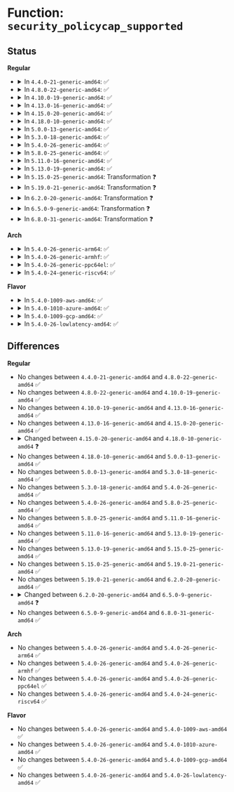 # Function: <code>security_policycap_supported</code>

## Status
<b>Regular</b>
<ul>
<li>
<details>
<summary>In <code>4.4.0-21-generic-amd64</code>: ✅</summary>

```c
int security_policycap_supported(unsigned int req_cap)
```

```json
{
  "name": "security_policycap_supported",
  "collision_type": "Unique Global",
  "inline_type": "No",
  "funcs": [
    {
      "addr": 18446744071582359680,
      "name": "security_policycap_supported",
      "external": true,
      "loc": "security/selinux/ss/services.c:2996",
      "file": "security/selinux/ss/services.c",
      "inline": "seen, unknown",
      "caller_inline": [],
      "caller_func": [
        "security/selinux/selinuxfs.c:sel_read_policycap"
      ]
    }
  ],
  "symbols": [
    {
      "addr": 18446744071582359680,
      "name": "security_policycap_supported",
      "section": ".text",
      "bind": "STB_GLOBAL",
      "size": 54
    }
  ]
}
```
</details>
</li>
<li>
<details>
<summary>In <code>4.8.0-22-generic-amd64</code>: ✅</summary>

```c
int security_policycap_supported(unsigned int req_cap)
```

```json
{
  "name": "security_policycap_supported",
  "collision_type": "Unique Global",
  "inline_type": "No",
  "funcs": [
    {
      "addr": 18446744071582580800,
      "name": "security_policycap_supported",
      "external": true,
      "loc": "security/selinux/ss/services.c:2990",
      "file": "security/selinux/ss/services.c",
      "inline": "seen, unknown",
      "caller_inline": [],
      "caller_func": [
        "security/selinux/selinuxfs.c:sel_read_policycap"
      ]
    }
  ],
  "symbols": [
    {
      "addr": 18446744071582580800,
      "name": "security_policycap_supported",
      "section": ".text",
      "bind": "STB_GLOBAL",
      "size": 54
    }
  ]
}
```
</details>
</li>
<li>
<details>
<summary>In <code>4.10.0-19-generic-amd64</code>: ✅</summary>

```c
int security_policycap_supported(unsigned int req_cap)
```

```json
{
  "name": "security_policycap_supported",
  "collision_type": "Unique Global",
  "inline_type": "No",
  "funcs": [
    {
      "addr": 18446744071582674016,
      "name": "security_policycap_supported",
      "external": true,
      "loc": "security/selinux/ss/services.c:2990",
      "file": "security/selinux/ss/services.c",
      "inline": "seen, unknown",
      "caller_inline": [],
      "caller_func": [
        "security/selinux/selinuxfs.c:sel_read_policycap"
      ]
    }
  ],
  "symbols": [
    {
      "addr": 18446744071582674016,
      "name": "security_policycap_supported",
      "section": ".text",
      "bind": "STB_GLOBAL",
      "size": 54
    }
  ]
}
```
</details>
</li>
<li>
<details>
<summary>In <code>4.13.0-16-generic-amd64</code>: ✅</summary>

```c
int security_policycap_supported(unsigned int req_cap)
```

```json
{
  "name": "security_policycap_supported",
  "collision_type": "Unique Global",
  "inline_type": "No",
  "funcs": [
    {
      "addr": 18446744071582766720,
      "name": "security_policycap_supported",
      "external": true,
      "loc": "security/selinux/ss/services.c:3106",
      "file": "security/selinux/ss/services.c",
      "inline": "seen, unknown",
      "caller_inline": [],
      "caller_func": [
        "security/selinux/selinuxfs.c:sel_read_policycap"
      ]
    }
  ],
  "symbols": [
    {
      "addr": 18446744071582766720,
      "name": "security_policycap_supported",
      "section": ".text",
      "bind": "STB_GLOBAL",
      "size": 54
    }
  ]
}
```
</details>
</li>
<li>
<details>
<summary>In <code>4.15.0-20-generic-amd64</code>: ✅</summary>

```c
int security_policycap_supported(unsigned int req_cap)
```

```json
{
  "name": "security_policycap_supported",
  "collision_type": "Unique Global",
  "inline_type": "No",
  "funcs": [
    {
      "addr": 18446744071582922736,
      "name": "security_policycap_supported",
      "external": true,
      "loc": "security/selinux/ss/services.c:3116",
      "file": "security/selinux/ss/services.c",
      "inline": "seen, unknown",
      "caller_inline": [],
      "caller_func": [
        "security/selinux/selinuxfs.c:sel_read_policycap"
      ]
    }
  ],
  "symbols": [
    {
      "addr": 18446744071582922736,
      "name": "security_policycap_supported",
      "section": ".text",
      "bind": "STB_GLOBAL",
      "size": 54
    }
  ]
}
```
</details>
</li>
<li>
<details>
<summary>In <code>4.18.0-10-generic-amd64</code>: ✅</summary>

```c
int security_policycap_supported(struct selinux_state * state, unsigned int req_cap)
```

```json
{
  "name": "security_policycap_supported",
  "collision_type": "Unique Global",
  "inline_type": "No",
  "funcs": [
    {
      "addr": 18446744071583121296,
      "name": "security_policycap_supported",
      "external": true,
      "loc": "security/selinux/ss/services.c:3260",
      "file": "security/selinux/ss/services.c",
      "inline": "seen, unknown",
      "caller_inline": [],
      "caller_func": [
        "security/selinux/selinuxfs.c:sel_read_policycap"
      ]
    }
  ],
  "symbols": [
    {
      "addr": 18446744071583121296,
      "name": "security_policycap_supported",
      "section": ".text",
      "bind": "STB_GLOBAL",
      "size": 75
    }
  ]
}
```
</details>
</li>
<li>
<details>
<summary>In <code>5.0.0-13-generic-amd64</code>: ✅</summary>

```c
int security_policycap_supported(struct selinux_state * state, unsigned int req_cap)
```

```json
{
  "name": "security_policycap_supported",
  "collision_type": "Unique Global",
  "inline_type": "No",
  "funcs": [
    {
      "addr": 18446744071583237344,
      "name": "security_policycap_supported",
      "external": true,
      "loc": "security/selinux/ss/services.c:3226",
      "file": "security/selinux/ss/services.c",
      "inline": "seen, unknown",
      "caller_inline": [],
      "caller_func": [
        "security/selinux/selinuxfs.c:sel_read_policycap"
      ]
    }
  ],
  "symbols": [
    {
      "addr": 18446744071583237344,
      "name": "security_policycap_supported",
      "section": ".text",
      "bind": "STB_GLOBAL",
      "size": 75
    }
  ]
}
```
</details>
</li>
<li>
<details>
<summary>In <code>5.3.0-18-generic-amd64</code>: ✅</summary>

```c
int security_policycap_supported(struct selinux_state * state, unsigned int req_cap)
```

```json
{
  "name": "security_policycap_supported",
  "collision_type": "Unique Global",
  "inline_type": "No",
  "funcs": [
    {
      "addr": 18446744071583424128,
      "name": "security_policycap_supported",
      "external": true,
      "loc": "security/selinux/ss/services.c:3245",
      "file": "security/selinux/ss/services.c",
      "inline": "seen, unknown",
      "caller_inline": [],
      "caller_func": [
        "security/selinux/selinuxfs.c:sel_read_policycap"
      ]
    }
  ],
  "symbols": [
    {
      "addr": 18446744071583424128,
      "name": "security_policycap_supported",
      "section": ".text",
      "bind": "STB_GLOBAL",
      "size": 74
    }
  ]
}
```
</details>
</li>
<li>
<details>
<summary>In <code>5.4.0-26-generic-amd64</code>: ✅</summary>

```c
int security_policycap_supported(struct selinux_state * state, unsigned int req_cap)
```

```json
{
  "name": "security_policycap_supported",
  "collision_type": "Unique Global",
  "inline_type": "No",
  "funcs": [
    {
      "addr": 18446744071583530032,
      "name": "security_policycap_supported",
      "external": true,
      "loc": "security/selinux/ss/services.c:3252",
      "file": "security/selinux/ss/services.c",
      "inline": "seen, unknown",
      "caller_inline": [],
      "caller_func": [
        "security/selinux/selinuxfs.c:sel_read_policycap"
      ]
    }
  ],
  "symbols": [
    {
      "addr": 18446744071583530032,
      "name": "security_policycap_supported",
      "section": ".text",
      "bind": "STB_GLOBAL",
      "size": 74
    }
  ]
}
```
</details>
</li>
<li>
<details>
<summary>In <code>5.8.0-25-generic-amd64</code>: ✅</summary>

```c
int security_policycap_supported(struct selinux_state * state, unsigned int req_cap)
```

```json
{
  "name": "security_policycap_supported",
  "collision_type": "Unique Global",
  "inline_type": "No",
  "funcs": [
    {
      "addr": 18446744071583879344,
      "name": "security_policycap_supported",
      "external": true,
      "loc": "security/selinux/ss/services.c:3290",
      "file": "security/selinux/ss/services.c",
      "inline": "seen, unknown",
      "caller_inline": [],
      "caller_func": [
        "security/selinux/selinuxfs.c:sel_read_policycap"
      ]
    }
  ],
  "symbols": [
    {
      "addr": 18446744071583879344,
      "name": "security_policycap_supported",
      "section": ".text",
      "bind": "STB_GLOBAL",
      "size": 74
    }
  ]
}
```
</details>
</li>
<li>
<details>
<summary>In <code>5.11.0-16-generic-amd64</code>: ✅</summary>

```c
int security_policycap_supported(struct selinux_state * state, unsigned int req_cap)
```

```json
{
  "name": "security_policycap_supported",
  "collision_type": "Unique Global",
  "inline_type": "No",
  "funcs": [
    {
      "addr": 18446744071584000000,
      "name": "security_policycap_supported",
      "external": true,
      "loc": "security/selinux/ss/services.c:3438",
      "file": "security/selinux/ss/services.c",
      "inline": "seen, unknown",
      "caller_inline": [],
      "caller_func": [
        "security/selinux/selinuxfs.c:sel_read_policycap"
      ]
    }
  ],
  "symbols": [
    {
      "addr": 18446744071584000000,
      "name": "security_policycap_supported",
      "section": ".text",
      "bind": "STB_GLOBAL",
      "size": 57
    }
  ]
}
```
</details>
</li>
<li>
<details>
<summary>In <code>5.13.0-19-generic-amd64</code>: ✅</summary>

```c
int security_policycap_supported(struct selinux_state * state, unsigned int req_cap)
```

```json
{
  "name": "security_policycap_supported",
  "collision_type": "Unique Global",
  "inline_type": "No",
  "funcs": [
    {
      "addr": 18446744071584027744,
      "name": "security_policycap_supported",
      "external": true,
      "loc": "security/selinux/ss/services.c:3521",
      "file": "security/selinux/ss/services.c",
      "inline": "seen, unknown",
      "caller_inline": [],
      "caller_func": [
        "security/selinux/selinuxfs.c:sel_read_policycap"
      ]
    }
  ],
  "symbols": [
    {
      "addr": 18446744071584027744,
      "name": "security_policycap_supported",
      "section": ".text",
      "bind": "STB_GLOBAL",
      "size": 57
    }
  ]
}
```
</details>
</li>
<li>
<details>
<summary>In <code>5.15.0-25-generic-amd64</code>: Transformation ❓</summary>

```c
int security_policycap_supported(struct selinux_state * state, unsigned int req_cap)
```

```json
{
  "name": "security_policycap_supported",
  "collision_type": "Unique Global",
  "inline_type": "No",
  "funcs": [
    {
      "addr": 0,
      "name": "security_policycap_supported",
      "external": true,
      "loc": "security/selinux/ss/services.c:3530",
      "file": "security/selinux/ss/services.c",
      "inline": "seen, unknown",
      "caller_inline": [],
      "caller_func": [
        "security/selinux/selinuxfs.c:sel_read_policycap"
      ]
    }
  ],
  "symbols": [
    {
      "addr": 18446744071592301248,
      "name": "security_policycap_supported.cold",
      "section": ".text",
      "bind": "STB_LOCAL",
      "size": 21
    },
    {
      "addr": 18446744071584398016,
      "name": "security_policycap_supported",
      "section": ".text",
      "bind": "STB_GLOBAL",
      "size": 85
    }
  ]
}
```
</details>
</li>
<li>
<details>
<summary>In <code>5.19.0-21-generic-amd64</code>: Transformation ❓</summary>

```c
int security_policycap_supported(struct selinux_state * state, unsigned int req_cap)
```

```json
{
  "name": "security_policycap_supported",
  "collision_type": "Unique Global",
  "inline_type": "No",
  "funcs": [
    {
      "addr": 0,
      "name": "security_policycap_supported",
      "external": true,
      "loc": "security/selinux/ss/services.c:3533",
      "file": "security/selinux/ss/services.c",
      "inline": "seen, unknown",
      "caller_inline": [],
      "caller_func": [
        "security/selinux/selinuxfs.c:sel_read_policycap"
      ]
    }
  ],
  "symbols": [
    {
      "addr": 18446744071594082557,
      "name": "security_policycap_supported.cold",
      "section": ".text",
      "bind": "STB_LOCAL",
      "size": 21
    },
    {
      "addr": 18446744071585024272,
      "name": "security_policycap_supported",
      "section": ".text",
      "bind": "STB_GLOBAL",
      "size": 98
    }
  ]
}
```
</details>
</li>
<li>
<details>
<summary>In <code>6.2.0-20-generic-amd64</code>: Transformation ❓</summary>

```c
int security_policycap_supported(struct selinux_state * state, unsigned int req_cap)
```

```json
{
  "name": "security_policycap_supported",
  "collision_type": "Unique Global",
  "inline_type": "No",
  "funcs": [
    {
      "addr": 0,
      "name": "security_policycap_supported",
      "external": true,
      "loc": "security/selinux/ss/services.c:3526",
      "file": "security/selinux/ss/services.c",
      "inline": "seen, unknown",
      "caller_inline": [],
      "caller_func": [
        "security/selinux/selinuxfs.c:sel_read_policycap"
      ]
    }
  ],
  "symbols": [
    {
      "addr": 18446744071596097235,
      "name": "security_policycap_supported.cold",
      "section": ".text",
      "bind": "STB_LOCAL",
      "size": 21
    },
    {
      "addr": 18446744071585742096,
      "name": "security_policycap_supported",
      "section": ".text",
      "bind": "STB_GLOBAL",
      "size": 98
    }
  ]
}
```
</details>
</li>
<li>
<details>
<summary>In <code>6.5.0-9-generic-amd64</code>: Transformation ❓</summary>

```c
int security_policycap_supported(unsigned int req_cap)
```

```json
{
  "name": "security_policycap_supported",
  "collision_type": "Unique Global",
  "inline_type": "No",
  "funcs": [
    {
      "addr": 0,
      "name": "security_policycap_supported",
      "external": true,
      "loc": "security/selinux/ss/services.c:3469",
      "file": "security/selinux/ss/services.c",
      "inline": "seen, unknown",
      "caller_inline": [],
      "caller_func": [
        "security/selinux/selinuxfs.c:sel_read_policycap"
      ]
    }
  ],
  "symbols": [
    {
      "addr": 18446744071596620420,
      "name": "security_policycap_supported.cold",
      "section": ".text",
      "bind": "STB_LOCAL",
      "size": 21
    },
    {
      "addr": 18446744071585972752,
      "name": "security_policycap_supported",
      "section": ".text",
      "bind": "STB_GLOBAL",
      "size": 95
    }
  ]
}
```
</details>
</li>
<li>
<details>
<summary>In <code>6.8.0-31-generic-amd64</code>: Transformation ❓</summary>

```c
int security_policycap_supported(unsigned int req_cap)
```

```json
{
  "name": "security_policycap_supported",
  "collision_type": "Unique Global",
  "inline_type": "No",
  "funcs": [
    {
      "addr": 0,
      "name": "security_policycap_supported",
      "external": true,
      "loc": "security/selinux/ss/services.c:3480",
      "file": "security/selinux/ss/services.c",
      "inline": "seen, unknown",
      "caller_inline": [],
      "caller_func": [
        "security/selinux/selinuxfs.c:sel_read_policycap"
      ]
    }
  ],
  "symbols": [
    {
      "addr": 18446744071597526090,
      "name": "security_policycap_supported.cold",
      "section": ".text",
      "bind": "STB_LOCAL",
      "size": 21
    },
    {
      "addr": 18446744071586221712,
      "name": "security_policycap_supported",
      "section": ".text",
      "bind": "STB_GLOBAL",
      "size": 95
    }
  ]
}
```
</details>
</li>
</ul>
<b>Arch</b>
<ul>
<li>
<details>
<summary>In <code>5.4.0-26-generic-arm64</code>: ✅</summary>

```c
int security_policycap_supported(struct selinux_state * state, unsigned int req_cap)
```

```json
{
  "name": "security_policycap_supported",
  "collision_type": "Unique Global",
  "inline_type": "No",
  "funcs": [
    {
      "addr": 18446603336495299472,
      "name": "security_policycap_supported",
      "external": true,
      "loc": "security/selinux/ss/services.c:3252",
      "file": "security/selinux/ss/services.c",
      "inline": "seen, unknown",
      "caller_inline": [],
      "caller_func": [
        "security/selinux/selinuxfs.c:sel_read_policycap"
      ]
    }
  ],
  "symbols": [
    {
      "addr": 18446603336495299472,
      "name": "security_policycap_supported",
      "section": ".text",
      "bind": "STB_GLOBAL",
      "size": 180
    }
  ]
}
```
</details>
</li>
<li>
<details>
<summary>In <code>5.4.0-26-generic-armhf</code>: ✅</summary>

```c
int security_policycap_supported(struct selinux_state * state, unsigned int req_cap)
```

```json
{
  "name": "security_policycap_supported",
  "collision_type": "Unique Global",
  "inline_type": "No",
  "funcs": [
    {
      "addr": 3228680060,
      "name": "security_policycap_supported",
      "external": true,
      "loc": "security/selinux/ss/services.c:3252",
      "file": "security/selinux/ss/services.c",
      "inline": "seen, unknown",
      "caller_inline": [],
      "caller_func": [
        "security/selinux/selinuxfs.c:sel_read_policycap"
      ]
    }
  ],
  "symbols": [
    {
      "addr": 3228680060,
      "name": "security_policycap_supported",
      "section": ".text",
      "bind": "STB_GLOBAL",
      "size": 108
    }
  ]
}
```
</details>
</li>
<li>
<details>
<summary>In <code>5.4.0-26-generic-ppc64el</code>: ✅</summary>

```c
int security_policycap_supported(struct selinux_state * state, unsigned int req_cap)
```

```json
{
  "name": "security_policycap_supported",
  "collision_type": "Unique Global",
  "inline_type": "No",
  "funcs": [
    {
      "addr": 13835058055289286736,
      "name": "security_policycap_supported",
      "external": true,
      "loc": "security/selinux/ss/services.c:3252",
      "file": "security/selinux/ss/services.c",
      "inline": "seen, unknown",
      "caller_inline": [],
      "caller_func": [
        "security/selinux/selinuxfs.c:sel_read_policycap"
      ]
    }
  ],
  "symbols": [
    {
      "addr": 13835058055289286736,
      "name": "security_policycap_supported",
      "section": ".text",
      "bind": "STB_GLOBAL",
      "size": 128
    }
  ]
}
```
</details>
</li>
<li>
<details>
<summary>In <code>5.4.0-24-generic-riscv64</code>: ✅</summary>

```c
int security_policycap_supported(struct selinux_state * state, unsigned int req_cap)
```

```json
{
  "name": "security_policycap_supported",
  "collision_type": "Unique Global",
  "inline_type": "No",
  "funcs": [
    {
      "addr": 18446743936274519642,
      "name": "security_policycap_supported",
      "external": true,
      "loc": "security/selinux/ss/services.c:3252",
      "file": "security/selinux/ss/services.c",
      "inline": "seen, unknown",
      "caller_inline": [],
      "caller_func": [
        "security/selinux/selinuxfs.c:sel_read_policycap"
      ]
    }
  ],
  "symbols": [
    {
      "addr": 18446743936274519642,
      "name": "security_policycap_supported",
      "section": ".text",
      "bind": "STB_GLOBAL",
      "size": 92
    }
  ]
}
```
</details>
</li>
</ul>
<b>Flavor</b>
<ul>
<li>
<details>
<summary>In <code>5.4.0-1009-aws-amd64</code>: ✅</summary>

```c
int security_policycap_supported(struct selinux_state * state, unsigned int req_cap)
```

```json
{
  "name": "security_policycap_supported",
  "collision_type": "Unique Global",
  "inline_type": "No",
  "funcs": [
    {
      "addr": 18446744071583498768,
      "name": "security_policycap_supported",
      "external": true,
      "loc": "security/selinux/ss/services.c:3252",
      "file": "security/selinux/ss/services.c",
      "inline": "seen, unknown",
      "caller_inline": [],
      "caller_func": [
        "security/selinux/selinuxfs.c:sel_read_policycap"
      ]
    }
  ],
  "symbols": [
    {
      "addr": 18446744071583498768,
      "name": "security_policycap_supported",
      "section": ".text",
      "bind": "STB_GLOBAL",
      "size": 74
    }
  ]
}
```
</details>
</li>
<li>
<details>
<summary>In <code>5.4.0-1010-azure-amd64</code>: ✅</summary>

```c
int security_policycap_supported(struct selinux_state * state, unsigned int req_cap)
```

```json
{
  "name": "security_policycap_supported",
  "collision_type": "Unique Global",
  "inline_type": "No",
  "funcs": [
    {
      "addr": 18446744071583435824,
      "name": "security_policycap_supported",
      "external": true,
      "loc": "security/selinux/ss/services.c:3252",
      "file": "security/selinux/ss/services.c",
      "inline": "seen, unknown",
      "caller_inline": [],
      "caller_func": [
        "security/selinux/selinuxfs.c:sel_read_policycap"
      ]
    }
  ],
  "symbols": [
    {
      "addr": 18446744071583435824,
      "name": "security_policycap_supported",
      "section": ".text",
      "bind": "STB_GLOBAL",
      "size": 74
    }
  ]
}
```
</details>
</li>
<li>
<details>
<summary>In <code>5.4.0-1009-gcp-amd64</code>: ✅</summary>

```c
int security_policycap_supported(struct selinux_state * state, unsigned int req_cap)
```

```json
{
  "name": "security_policycap_supported",
  "collision_type": "Unique Global",
  "inline_type": "No",
  "funcs": [
    {
      "addr": 18446744071583482544,
      "name": "security_policycap_supported",
      "external": true,
      "loc": "security/selinux/ss/services.c:3252",
      "file": "security/selinux/ss/services.c",
      "inline": "seen, unknown",
      "caller_inline": [],
      "caller_func": [
        "security/selinux/selinuxfs.c:sel_read_policycap"
      ]
    }
  ],
  "symbols": [
    {
      "addr": 18446744071583482544,
      "name": "security_policycap_supported",
      "section": ".text",
      "bind": "STB_GLOBAL",
      "size": 74
    }
  ]
}
```
</details>
</li>
<li>
<details>
<summary>In <code>5.4.0-26-lowlatency-amd64</code>: ✅</summary>

```c
int security_policycap_supported(struct selinux_state * state, unsigned int req_cap)
```

```json
{
  "name": "security_policycap_supported",
  "collision_type": "Unique Global",
  "inline_type": "No",
  "funcs": [
    {
      "addr": 18446744071583578736,
      "name": "security_policycap_supported",
      "external": true,
      "loc": "security/selinux/ss/services.c:3252",
      "file": "security/selinux/ss/services.c",
      "inline": "seen, unknown",
      "caller_inline": [],
      "caller_func": [
        "security/selinux/selinuxfs.c:sel_read_policycap"
      ]
    }
  ],
  "symbols": [
    {
      "addr": 18446744071583578736,
      "name": "security_policycap_supported",
      "section": ".text",
      "bind": "STB_GLOBAL",
      "size": 79
    }
  ]
}
```
</details>
</li>
</ul>

## Differences
<b>Regular</b>
<ul>
<li>
No changes between <code>4.4.0-21-generic-amd64</code> and <code>4.8.0-22-generic-amd64</code> ✅
</li>
<li>
No changes between <code>4.8.0-22-generic-amd64</code> and <code>4.10.0-19-generic-amd64</code> ✅
</li>
<li>
No changes between <code>4.10.0-19-generic-amd64</code> and <code>4.13.0-16-generic-amd64</code> ✅
</li>
<li>
No changes between <code>4.13.0-16-generic-amd64</code> and <code>4.15.0-20-generic-amd64</code> ✅
</li>
<li>
<details>
<summary>Changed between <code>4.15.0-20-generic-amd64</code> and <code>4.18.0-10-generic-amd64</code> ❓</summary>
<ul>
<li>
<b>Param added. </b>
<code>struct selinux_state * state</code>
</li>
<li>
<b>Param reordered. </b>
<code>req_cap</code> ➡️ <code>state, req_cap</code>
</li>
</ul>
</details>
</li>
<li>
No changes between <code>4.18.0-10-generic-amd64</code> and <code>5.0.0-13-generic-amd64</code> ✅
</li>
<li>
No changes between <code>5.0.0-13-generic-amd64</code> and <code>5.3.0-18-generic-amd64</code> ✅
</li>
<li>
No changes between <code>5.3.0-18-generic-amd64</code> and <code>5.4.0-26-generic-amd64</code> ✅
</li>
<li>
No changes between <code>5.4.0-26-generic-amd64</code> and <code>5.8.0-25-generic-amd64</code> ✅
</li>
<li>
No changes between <code>5.8.0-25-generic-amd64</code> and <code>5.11.0-16-generic-amd64</code> ✅
</li>
<li>
No changes between <code>5.11.0-16-generic-amd64</code> and <code>5.13.0-19-generic-amd64</code> ✅
</li>
<li>
No changes between <code>5.13.0-19-generic-amd64</code> and <code>5.15.0-25-generic-amd64</code> ✅
</li>
<li>
No changes between <code>5.15.0-25-generic-amd64</code> and <code>5.19.0-21-generic-amd64</code> ✅
</li>
<li>
No changes between <code>5.19.0-21-generic-amd64</code> and <code>6.2.0-20-generic-amd64</code> ✅
</li>
<li>
<details>
<summary>Changed between <code>6.2.0-20-generic-amd64</code> and <code>6.5.0-9-generic-amd64</code> ❓</summary>
<ul>
<li>
<b>Param removed. </b>
<code>struct selinux_state * state</code>
</li>
<li>
<b>Param reordered. </b>
<code>state, req_cap</code> ➡️ <code>req_cap</code>
</li>
</ul>
</details>
</li>
<li>
No changes between <code>6.5.0-9-generic-amd64</code> and <code>6.8.0-31-generic-amd64</code> ✅
</li>
</ul>
<b>Arch</b>
<ul>
<li>
No changes between <code>5.4.0-26-generic-amd64</code> and <code>5.4.0-26-generic-arm64</code> ✅
</li>
<li>
No changes between <code>5.4.0-26-generic-amd64</code> and <code>5.4.0-26-generic-armhf</code> ✅
</li>
<li>
No changes between <code>5.4.0-26-generic-amd64</code> and <code>5.4.0-26-generic-ppc64el</code> ✅
</li>
<li>
No changes between <code>5.4.0-26-generic-amd64</code> and <code>5.4.0-24-generic-riscv64</code> ✅
</li>
</ul>
<b>Flavor</b>
<ul>
<li>
No changes between <code>5.4.0-26-generic-amd64</code> and <code>5.4.0-1009-aws-amd64</code> ✅
</li>
<li>
No changes between <code>5.4.0-26-generic-amd64</code> and <code>5.4.0-1010-azure-amd64</code> ✅
</li>
<li>
No changes between <code>5.4.0-26-generic-amd64</code> and <code>5.4.0-1009-gcp-amd64</code> ✅
</li>
<li>
No changes between <code>5.4.0-26-generic-amd64</code> and <code>5.4.0-26-lowlatency-amd64</code> ✅
</li>
</ul>
